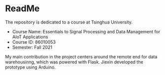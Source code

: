 # ReadMe
The repository is dedicated to a course at Tsinghua University.
* Course Name: Essentials to Signal Processing and Data Management for AIoT Applications
* Course ID: 86010053
* Semester: Fall 2021

My main contribution in the project centers around the remote end for data warehousinng, which was powered with Flask. Jiexin developed the prototype using Arduino.
